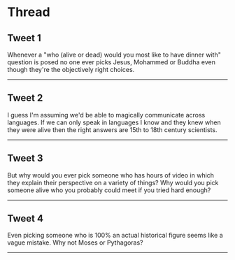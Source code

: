 # Thread

## Tweet 1

Whenever a "who (alive or dead) would you most like to have dinner with" question is posed no one ever picks Jesus, Mohammed or Buddha even though they're the objectively right choices.

---

## Tweet 2

I guess I'm assuming we'd be able to magically communicate across languages. If we can only speak in languages I know and they knew when they were alive then the right answers are 15th to 18th century scientists.

---

## Tweet 3

But why would you ever pick someone who has hours of video in which they explain their perspective on a variety of things? Why would you pick someone alive who you probably could meet if you tried hard enough?

---

## Tweet 4

Even picking someone who is 100% an actual historical figure seems like a vague mistake. Why not Moses or Pythagoras?

---

